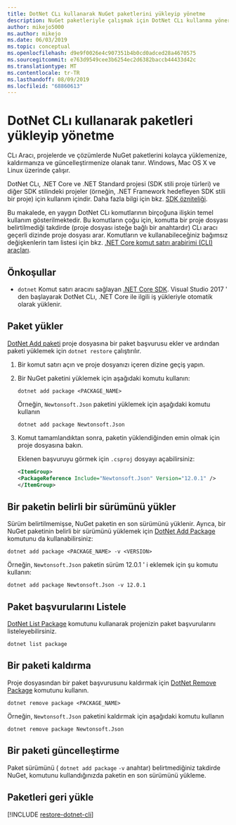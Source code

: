 ```yaml
---
title: DotNet CLı kullanarak NuGet paketlerini yükleyip yönetme
description: NuGet paketleriyle çalışmak için DotNet CLı kullanma yönergeleri.
author: mikejo5000
ms.author: mikejo
ms.date: 06/03/2019
ms.topic: conceptual
ms.openlocfilehash: d9e9f0026e4c907351b4b0cd0adced28a4670575
ms.sourcegitcommit: e763d9549cee3b6254ec2d6382baccb44433d42c
ms.translationtype: MT
ms.contentlocale: tr-TR
ms.lasthandoff: 08/09/2019
ms.locfileid: "68860613"
---
```

# <a name="install-and-manage-packages-using-the-dotnet-cli"></a>DotNet CLı kullanarak paketleri yükleyip yönetme

CLı Aracı, projelerde ve çözümlerde NuGet paketlerini kolayca yüklemenize, kaldırmanıza ve güncelleştirmenize olanak tanır. Windows, Mac OS X ve Linux üzerinde çalışır.

DotNet CLı, .NET Core ve .NET Standard projesi (SDK stili proje türleri) ve diğer SDK stilindeki projeler (örneğin, .NET Framework hedefleyen SDK stili bir proje) için kullanım içindir. Daha fazla bilgi için bkz. [SDK özniteliği](/dotnet/core/tools/csproj#additions).

Bu makalede, en yaygın DotNet CLı komutlarının birçoğuna ilişkin temel kullanım gösterilmektedir. Bu komutların çoğu için, komutta bir proje dosyası belirtilmediği takdirde (proje dosyası isteğe bağlı bir anahtardır) CLı aracı geçerli dizinde proje dosyası arar. Komutların ve kullanabileceğiniz bağımsız değişkenlerin tam listesi için bkz. [.NET Core komut satırı arabirimi (CLI) araçları](../reference/dotnet-commands.md).

## <a name="prerequisites"></a>Önkoşullar

- `dotnet` Komut satırı aracını sağlayan [.NET Core SDK](https://www.microsoft.com/net/download/). Visual Studio 2017 ' den başlayarak DotNet CLı, .NET Core ile ilgili iş yükleriyle otomatik olarak yüklenir.

## <a name="install-a-package"></a>Paket yükler

[DotNet Add paketi](/dotnet/core/tools/dotnet-add-package?tabs=netcore2x) proje dosyasına bir paket başvurusu ekler ve ardından paketi yüklemek için `dotnet restore` çalıştırılır.

1. Bir komut satırı açın ve proje dosyanızı içeren dizine geçiş yapın.

2. Bir NuGet paketini yüklemek için aşağıdaki komutu kullanın:

    ```cli
    dotnet add package <PACKAGE_NAME>
    ```

    Örneğin, `Newtonsoft.Json` paketini yüklemek için aşağıdaki komutu kullanın

    ```cli
    dotnet add package Newtonsoft.Json
    ```

3. Komut tamamlandıktan sonra, paketin yüklendiğinden emin olmak için proje dosyasına bakın.

   Eklenen başvuruyu görmek için `.csproj` dosyayı açabilirsiniz:

    ```xml
   <ItemGroup>
    <PackageReference Include="Newtonsoft.Json" Version="12.0.1" />
   </ItemGroup>
    ```

## <a name="install-a-specific-version-of-a-package"></a>Bir paketin belirli bir sürümünü yükler

Sürüm belirtilmemişse, NuGet paketin en son sürümünü yüklenir. Ayrıca, bir NuGet paketinin belirli bir sürümünü yüklemek için [DotNet Add Package](/dotnet/core/tools/dotnet-add-package?tabs=netcore2x) komutunu da kullanabilirsiniz:

```cli
dotnet add package <PACKAGE_NAME> -v <VERSION>
```

Örneğin, `Newtonsoft.Json` paketin sürüm 12.0.1 ' i eklemek için şu komutu kullanın:

```cli
dotnet add package Newtonsoft.Json -v 12.0.1
```

## <a name="list-package-references"></a>Paket başvurularını Listele

[DotNet List Package](/dotnet/core/tools/dotnet-list-package?tabs=netcore2x) komutunu kullanarak projenizin paket başvurularını listeleyebilirsiniz.

```cli
dotnet list package
```

## <a name="remove-a-package"></a>Bir paketi kaldırma

Proje dosyasından bir paket başvurusunu kaldırmak için [DotNet Remove Package](/dotnet/core/tools/dotnet-remove-package?tabs=netcore2x) komutunu kullanın.

```cli
dotnet remove package <PACKAGE_NAME>
```

Örneğin, `Newtonsoft.Json` paketini kaldırmak için aşağıdaki komutu kullanın

```cli
dotnet remove package Newtonsoft.Json
```

## <a name="update-a-package"></a>Bir paketi güncelleştirme

Paket sürümünü ( `dotnet add package` `-v` anahtar) belirtmediğiniz takdirde NuGet, komutunu kullandığınızda paketin en son sürümünü yükleme.

## <a name="restore-packages"></a>Paketleri geri yükle

[!INCLUDE [restore-dotnet-cli](includes/restore-dotnet-cli.md)]
